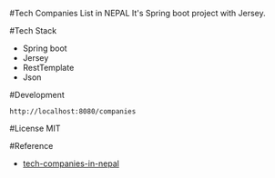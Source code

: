 #Tech Companies List  in NEPAL
It's Spring boot project with Jersey.


#Tech Stack
 - Spring boot
 - Jersey
 - RestTemplate
 - Json

#Development
```
http://localhost:8080/companies
```

#License
MIT

#Reference
- [tech-companies-in-nepal](https://github.com/mesaugat/tech-companies-in-nepal)